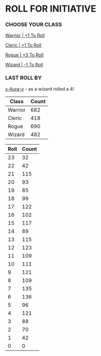 # ROLL FOR INITIATIVE
### CHOOSE YOUR CLASS

[Warrior | +1 To Roll](https://github.com/benjaminsampica/benjaminsampica/issues/new?title=roll%7Cwarrior&body=Just+click+%27Submit+new+issue%27.)

[Cleric | +1 To Roll](https://github.com/benjaminsampica/benjaminsampica/issues/new?title=roll%7Ccleric&body=Just+click+%27Submit+new+issue%27.)

[Rogue | +3 To Roll](https://github.com/benjaminsampica/benjaminsampica/issues/new?title=roll%7Crogue&body=Just+click+%27Submit+new+issue%27.)

[Wizard | -1 To Roll](https://github.com/benjaminsampica/benjaminsampica/issues/new?title=roll%7Cwizard&body=Just+click+%27Submit+new+issue%27.)
### LAST ROLL BY
[s-Aura-v](https://www.github.com/s-Aura-v) - as a wizard rolled a 4!

|Class|Count|
|-|-|
|Warrior|682|
|Cleric|418|
|Rogue|690|
|Wizard|482|

|Roll|Count|
|-|-|
|23|32
|22|42
|21|115
|20|93
|19|85
|18|99
|17|122
|16|102
|15|117
|14|89
|13|115
|12|123
|11|109
|10|111
|9|121
|8|109
|7|135
|6|136
|5|96
|4|121
|3|88
|2|70
|1|42
|0|0
